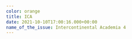 ```yaml
---
color: orange
title: ICA
date: 2021-10-10T17:00:16.000+00:00
name_of_the_issue: Intercontinental Academia 4
---
```

